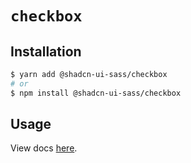 # `checkbox`

## Installation

```sh
$ yarn add @shadcn-ui-sass/checkbox
# or
$ npm install @shadcn-ui-sass/checkbox
```

## Usage

View docs [here](https://shadcn-ui-sass.com/docs/components/checkbox).
